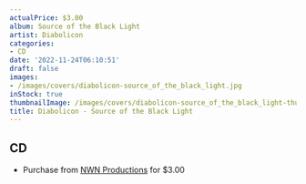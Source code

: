 ```yaml
---
actualPrice: $3.00
album: Source of the Black Light
artist: Diabolicon
categories:
- CD
date: '2022-11-24T06:10:51'
draft: false
images:
- /images/covers/diabolicon-source_of_the_black_light.jpg
inStock: true
thumbnailImage: /images/covers/diabolicon-source_of_the_black_light-thumb.jpg
title: Diabolicon - Source of the Black Light
---
```


## CD
* Purchase from [NWN Productions](http://shop.nwnprod.com/index.php?route=product/product&path=93&product_id=1533&sort=pd.name&order=ASC) for $3.00
